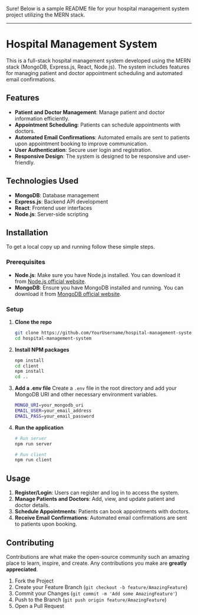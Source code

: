 Sure! Below is a sample README file for your hospital management system project utilizing the MERN stack.

---

# Hospital Management System

This is a full-stack hospital management system developed using the MERN stack (MongoDB, Express.js, React, Node.js). The system includes features for managing patient and doctor appointment scheduling and automated email confirmations.

## Features

- **Patient and Doctor Management**: Manage patient and doctor information efficiently.
- **Appointment Scheduling**: Patients can schedule appointments with doctors.
- **Automated Email Confirmations**: Automated emails are sent to patients upon appointment booking to improve communication.
- **User Authentication**: Secure user login and registration.
- **Responsive Design**: The system is designed to be responsive and user-friendly.

## Technologies Used

- **MongoDB**: Database management
- **Express.js**: Backend API development
- **React**: Frontend user interfaces
- **Node.js**: Server-side scripting

## Installation

To get a local copy up and running follow these simple steps.

### Prerequisites

- **Node.js**: Make sure you have Node.js installed. You can download it from [Node.js official website](https://nodejs.org/).
- **MongoDB**: Ensure you have MongoDB installed and running. You can download it from [MongoDB official website](https://www.mongodb.com/).

### Setup

1. **Clone the repo**
   ```sh
   git clone https://github.com/YourUsername/hospital-management-system.git
   cd hospital-management-system
   ```

2. **Install NPM packages**
   ```sh
   npm install
   cd client
   npm install
   cd ..
   ```

3. **Add a .env file**
   Create a `.env` file in the root directory and add your MongoDB URI and other necessary environment variables.
   ```sh
   MONGO_URI=your_mongodb_uri
   EMAIL_USER=your_email_address
   EMAIL_PASS=your_email_password
   ```

4. **Run the application**
   ```sh
   # Run server
   npm run server
   
   # Run client
   npm run client
   ```

## Usage

1. **Register/Login**: Users can register and log in to access the system.
2. **Manage Patients and Doctors**: Add, view, and update patient and doctor details.
3. **Schedule Appointments**: Patients can book appointments with doctors.
4. **Receive Email Confirmations**: Automated email confirmations are sent to patients upon booking.

## Contributing

Contributions are what make the open-source community such an amazing place to learn, inspire, and create. Any contributions you make are **greatly appreciated**.

1. Fork the Project
2. Create your Feature Branch (`git checkout -b feature/AmazingFeature`)
3. Commit your Changes (`git commit -m 'Add some AmazingFeature'`)
4. Push to the Branch (`git push origin feature/AmazingFeature`)
5. Open a Pull Request

